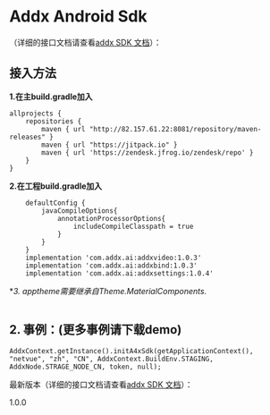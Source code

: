 #  **Addx Android Sdk**


（详细的接口文档请查看[addx SDK 文档](https://www.showdoc.com.cn/A4XAndroidSdk "addx SDK 文档")）：


## 接入方法
**1.在主build.gradle加入**
```
allprojects {
    repositories {
        maven { url "http://82.157.61.22:8081/repository/maven-releases" }
        maven { url "https://jitpack.io" }
        maven { url 'https://zendesk.jfrog.io/zendesk/repo' }
    }
}
```
**2.在工程build.gradle加入**
```
    defaultConfig {
        javaCompileOptions{
            annotationProcessorOptions{
                includeCompileClasspath = true
            }
        }
    }
    implementation 'com.addx.ai:addxvideo:1.0.3'
    implementation 'com.addx.ai:addxbind:1.0.3'
    implementation 'com.addx.ai:addxsettings:1.0.4'
```
**3. apptheme需要继承自Theme.MaterialComponents.*
```
```
## 2. 事例：(更多事例请下载demo)
```
AddxContext.getInstance().initA4xSdk(getApplicationContext(), "netvue", "zh", "CN", AddxContext.BuildEnv.STAGING, AddxNode.STRAGE_NODE_CN, token, null);
```
最新版本（详细的接口文档请查看[addx SDK 文档](https://www.showdoc.com.cn/A4XAndroidSdk "addx SDK 文档")）：

1.0.0
